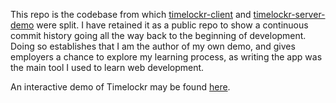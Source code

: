 This repo is the codebase from which [timelockr-client](https://github.com/jehillert/timelockr-client) and [timelockr-server-demo](https://github.com/jehillert/timelockr-server-demo) were split.  I have retained it as a public repo to show a continuous commit history going all the way back to the beginning of development.  Doing so establishes that I am the author of my own demo, and gives employers a chance to explore my learning process, as writing the app was the main tool I used to learn web development.

An interactive demo of Timelockr may be found [here](timelockr.hillert.dev).
